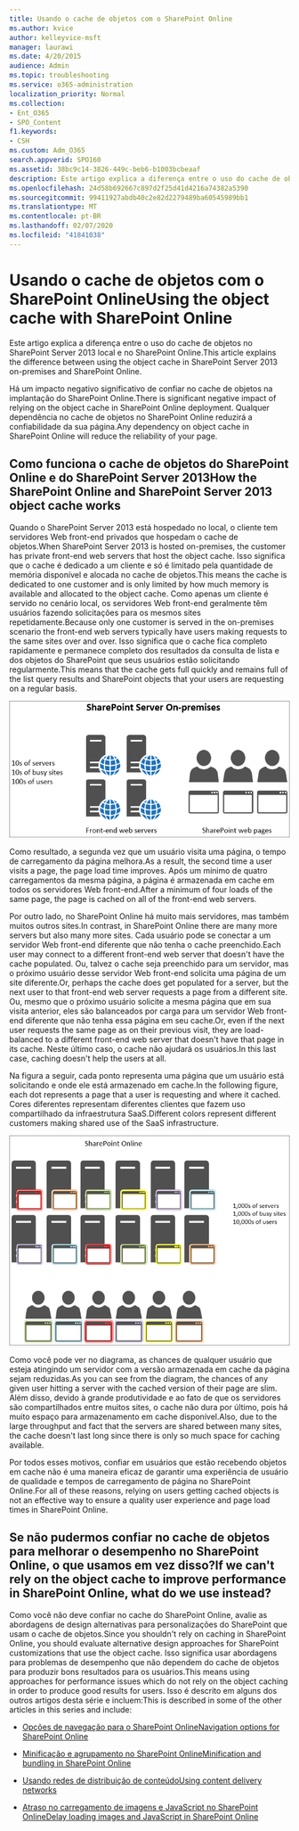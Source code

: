 ```yaml
---
title: Usando o cache de objetos com o SharePoint Online
ms.author: kvice
author: kelleyvice-msft
manager: laurawi
ms.date: 4/20/2015
audience: Admin
ms.topic: troubleshooting
ms.service: o365-administration
localization_priority: Normal
ms.collection:
- Ent_O365
- SPO_Content
f1.keywords:
- CSH
ms.custom: Adm_O365
search.appverid: SPO160
ms.assetid: 38bc9c14-3826-449c-beb6-b1003bcbeaaf
description: Este artigo explica a diferença entre o uso do cache de objetos no SharePoint Server 2013 local e no SharePoint Online.
ms.openlocfilehash: 24d58b692667c897d2f25d41d4216a74382a5390
ms.sourcegitcommit: 99411927abdb40c2e82d2279489ba60545989bb1
ms.translationtype: MT
ms.contentlocale: pt-BR
ms.lasthandoff: 02/07/2020
ms.locfileid: "41841038"
---
```

# <a name="using-the-object-cache-with-sharepoint-online"></a><span data-ttu-id="5add3-103">Usando o cache de objetos com o SharePoint Online</span><span class="sxs-lookup"><span data-stu-id="5add3-103">Using the object cache with SharePoint Online</span></span>

<span data-ttu-id="5add3-104">Este artigo explica a diferença entre o uso do cache de objetos no SharePoint Server 2013 local e no SharePoint Online.</span><span class="sxs-lookup"><span data-stu-id="5add3-104">This article explains the difference between using the object cache in SharePoint Server 2013 on-premises and SharePoint Online.</span></span>
  
<span data-ttu-id="5add3-105">Há um impacto negativo significativo de confiar no cache de objetos na implantação do SharePoint Online.</span><span class="sxs-lookup"><span data-stu-id="5add3-105">There is significant negative impact of relying on the object cache in SharePoint Online deployment.</span></span> <span data-ttu-id="5add3-106">Qualquer dependência no cache de objetos no SharePoint Online reduzirá a confiabilidade da sua página.</span><span class="sxs-lookup"><span data-stu-id="5add3-106">Any dependency on object cache in SharePoint Online will reduce the reliability of your page.</span></span> 
  
## <a name="how-the-sharepoint-online-and-sharepoint-server-2013-object-cache-works"></a><span data-ttu-id="5add3-107">Como funciona o cache de objetos do SharePoint Online e do SharePoint Server 2013</span><span class="sxs-lookup"><span data-stu-id="5add3-107">How the SharePoint Online and SharePoint Server 2013 object cache works</span></span>

<span data-ttu-id="5add3-108">Quando o SharePoint Server 2013 está hospedado no local, o cliente tem servidores Web front-end privados que hospedam o cache de objetos.</span><span class="sxs-lookup"><span data-stu-id="5add3-108">When SharePoint Server 2013 is hosted on-premises, the customer has private front-end web servers that host the object cache.</span></span> <span data-ttu-id="5add3-109">Isso significa que o cache é dedicado a um cliente e só é limitado pela quantidade de memória disponível e alocada no cache de objetos.</span><span class="sxs-lookup"><span data-stu-id="5add3-109">This means the cache is dedicated to one customer and is only limited by how much memory is available and allocated to the object cache.</span></span> <span data-ttu-id="5add3-110">Como apenas um cliente é servido no cenário local, os servidores Web front-end geralmente têm usuários fazendo solicitações para os mesmos sites repetidamente.</span><span class="sxs-lookup"><span data-stu-id="5add3-110">Because only one customer is served in the on-premises scenario the front-end web servers typically have users making requests to the same sites over and over.</span></span> <span data-ttu-id="5add3-111">Isso significa que o cache fica completo rapidamente e permanece completo dos resultados da consulta de lista e dos objetos do SharePoint que seus usuários estão solicitando regularmente.</span><span class="sxs-lookup"><span data-stu-id="5add3-111">This means that the cache gets full quickly and remains full of the list query results and SharePoint objects that your users are requesting on a regular basis.</span></span>
  
![Mostra o tráfego e a carga para servidores front-end da Web locais](media/a0d38b36-4909-4abb-8d4e-4930814bb3de.png)
  
<span data-ttu-id="5add3-113">Como resultado, a segunda vez que um usuário visita uma página, o tempo de carregamento da página melhora.</span><span class="sxs-lookup"><span data-stu-id="5add3-113">As a result, the second time a user visits a page, the page load time improves.</span></span> <span data-ttu-id="5add3-114">Após um mínimo de quatro carregamentos da mesma página, a página é armazenada em cache em todos os servidores Web front-end.</span><span class="sxs-lookup"><span data-stu-id="5add3-114">After a minimum of four loads of the same page, the page is cached on all of the front-end web servers.</span></span>
  
<span data-ttu-id="5add3-115">Por outro lado, no SharePoint Online há muito mais servidores, mas também muitos outros sites.</span><span class="sxs-lookup"><span data-stu-id="5add3-115">In contrast, in SharePoint Online there are many more servers but also many more sites.</span></span> <span data-ttu-id="5add3-116">Cada usuário pode se conectar a um servidor Web front-end diferente que não tenha o cache preenchido.</span><span class="sxs-lookup"><span data-stu-id="5add3-116">Each user may connect to a different front-end web server that doesn't have the cache populated.</span></span> <span data-ttu-id="5add3-117">Ou, talvez o cache seja preenchido para um servidor, mas o próximo usuário desse servidor Web front-end solicita uma página de um site diferente.</span><span class="sxs-lookup"><span data-stu-id="5add3-117">Or, perhaps the cache does get populated for a server, but the next user to that front-end web server requests a page from a different site.</span></span> <span data-ttu-id="5add3-118">Ou, mesmo que o próximo usuário solicite a mesma página que em sua visita anterior, eles são balanceados por carga para um servidor Web front-end diferente que não tenha essa página em seu cache.</span><span class="sxs-lookup"><span data-stu-id="5add3-118">Or, even if the next user requests the same page as on their previous visit, they are load-balanced to a different front-end web server that doesn't have that page in its cache.</span></span> <span data-ttu-id="5add3-119">Neste último caso, o cache não ajudará os usuários.</span><span class="sxs-lookup"><span data-stu-id="5add3-119">In this last case, caching doesn't help the users at all.</span></span>
  
<span data-ttu-id="5add3-120">Na figura a seguir, cada ponto representa uma página que um usuário está solicitando e onde ele está armazenado em cache.</span><span class="sxs-lookup"><span data-stu-id="5add3-120">In the following figure, each dot represents a page that a user is requesting and where it cached.</span></span> <span data-ttu-id="5add3-121">Cores diferentes representam diferentes clientes que fazem uso compartilhado da infraestrutura SaaS.</span><span class="sxs-lookup"><span data-stu-id="5add3-121">Different colors represent different customers making shared use of the SaaS infrastructure.</span></span>
  
![Mostra os resultados do cache de objeto no SharePoint Online](media/25d04011-ef83-4cb7-9e04-a6ed490f63c3.png)
  
<span data-ttu-id="5add3-123">Como você pode ver no diagrama, as chances de qualquer usuário que esteja atingindo um servidor com a versão armazenada em cache da página sejam reduzidas.</span><span class="sxs-lookup"><span data-stu-id="5add3-123">As you can see from the diagram, the chances of any given user hitting a server with the cached version of their page are slim.</span></span> <span data-ttu-id="5add3-124">Além disso, devido à grande produtividade e ao fato de que os servidores são compartilhados entre muitos sites, o cache não dura por último, pois há muito espaço para armazenamento em cache disponível.</span><span class="sxs-lookup"><span data-stu-id="5add3-124">Also, due to the large throughput and fact that the servers are shared between many sites, the cache doesn't last long since there is only so much space for caching available.</span></span>
  
<span data-ttu-id="5add3-125">Por todos esses motivos, confiar em usuários que estão recebendo objetos em cache não é uma maneira eficaz de garantir uma experiência de usuário de qualidade e tempos de carregamento de página no SharePoint Online.</span><span class="sxs-lookup"><span data-stu-id="5add3-125">For all of these reasons, relying on users getting cached objects is not an effective way to ensure a quality user experience and page load times in SharePoint Online.</span></span>
  
## <a name="if-we-cant-rely-on-the-object-cache-to-improve-performance-in-sharepoint-online-what-do-we-use-instead"></a><span data-ttu-id="5add3-126">Se não pudermos confiar no cache de objetos para melhorar o desempenho no SharePoint Online, o que usamos em vez disso?</span><span class="sxs-lookup"><span data-stu-id="5add3-126">If we can't rely on the object cache to improve performance in SharePoint Online, what do we use instead?</span></span>

<span data-ttu-id="5add3-127">Como você não deve confiar no cache do SharePoint Online, avalie as abordagens de design alternativas para personalizações do SharePoint que usam o cache de objetos.</span><span class="sxs-lookup"><span data-stu-id="5add3-127">Since you shouldn't rely on caching in SharePoint Online, you should evaluate alternative design approaches for SharePoint customizations that use the object cache.</span></span> <span data-ttu-id="5add3-128">Isso significa usar abordagens para problemas de desempenho que não dependem do cache de objetos para produzir bons resultados para os usuários.</span><span class="sxs-lookup"><span data-stu-id="5add3-128">This means using approaches for performance issues which do not rely on the object caching in order to produce good results for users.</span></span> <span data-ttu-id="5add3-129">Isso é descrito em alguns dos outros artigos desta série e incluem:</span><span class="sxs-lookup"><span data-stu-id="5add3-129">This is described in some of the other articles in this series and include:</span></span>
  
- [<span data-ttu-id="5add3-130">Opções de navegação para o SharePoint Online</span><span class="sxs-lookup"><span data-stu-id="5add3-130">Navigation options for SharePoint Online</span></span>](navigation-options-for-sharepoint-online.md)
    
- [<span data-ttu-id="5add3-131">Minificação e agrupamento no SharePoint Online</span><span class="sxs-lookup"><span data-stu-id="5add3-131">Minification and bundling in SharePoint Online</span></span>](minification-and-bundling-in-sharepoint-online.md)
    
- [<span data-ttu-id="5add3-132">Usando redes de distribuição de conteúdo</span><span class="sxs-lookup"><span data-stu-id="5add3-132">Using content delivery networks</span></span>](using-content-delivery-networks-with-sharepoint-online.md)
    
- [<span data-ttu-id="5add3-133">Atraso no carregamento de imagens e JavaScript no SharePoint Online</span><span class="sxs-lookup"><span data-stu-id="5add3-133">Delay loading images and JavaScript in SharePoint Online</span></span>](delay-loading-images-and-javascript-in-sharepoint-online.md)
    

